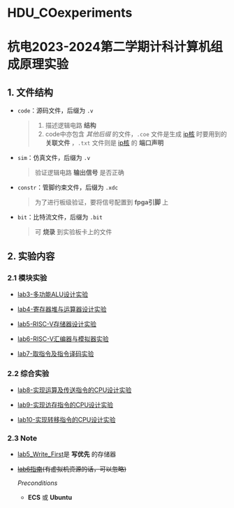 # HDU_COexperiments

# 杭电2023-2024第二学期计科计算机组成原理实验

## 1. 文件结构

- `code`：源码文件，后缀为 `.v`

    > 1. 描述逻辑电路 **结构**
    > 2. code中亦包含 *其他后缀* 的文件，`.coe` 文件是生成 [ip核](https://fpga.eetrend.com/blog/2024/100580776.html) 时要用到的 **关联文件** ，`.txt` 文件则是 [ip核](https://fpga.eetrend.com/blog/2024/100580776.html) 的 **端口声明**

- `sim`：仿真文件，后缀为 `.v`

    > 验证逻辑电路 **输出信号** 是否正确

- `constr`：管脚约束文件，后缀为 `.xdc`

    > 为了进行板级验证，要将信号配置到 **fpga引脚** 上

- `bit`：比特流文件，后缀为 `.bit`

    > 可 **烧录** 到实验板卡上的文件


## 2. 实验内容

### 2.1 模块实验

- [lab3-多功能ALU设计实验](https://github.com/Zhlee0311/co_lab/tree/main/lab3)

- [lab4-寄存器堆与运算器设计实验](https://github.com/Zhlee0311/co_lab/tree/main/lab4)

- [lab5-RISC-V存储器设计实验](https://github.com/Zhlee0311/co_lab/tree/main/lab5)

- [lab6-RISC-V汇编器与模拟器实验](https://github.com/Zhlee0311/co_lab/tree/main/lab6)

- [lab7-取指令及指令译码实验](https://github.com/Zhlee0311/co_lab/tree/main/lab7)

### 2.2 综合实验

- [lab8-实现运算及传送指令的CPU设计实验](https://github.com/Zhlee0311/co_lab/tree/main/lab8)

- [lab9-实现访存指令的CPU设计实验](https://github.com/Zhlee0311/co_lab/tree/main/lab9)

- [lab10-实现转移指令的CPU设计实验](https://github.com/Zhlee0311/co_lab/tree/main/lab10)


### 2.3 Note

- [lab5_Write_First](https://github.com/Zhlee0311/co_lab/tree/main/lab5/lab5_Write_First)是 **写优先** 的存储器

- ~~[lab6指南](https://github.com/Zhlee0311/co_lab/blob/main/lab6/AS2/ans.md)(有虚拟机资源的话，可以忽略)~~ 

  *Preconditions*
    - **ECS** 或 **Ubuntu**
    